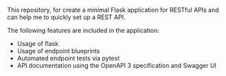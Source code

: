 This repository, for create a minimal Flask application for RESTful APIs and can help me to quickly set up a REST API.

The following features are included in the application:

* Usage of flask
* Usage of endpoint blueprints
* Automated endpoint tests via pytest
* API documentation using the OpenAPI 3 specification and Swagger UI